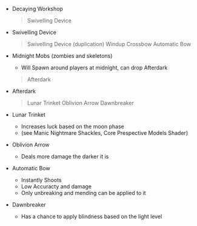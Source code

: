 - Decaying Workshop
    > Swivelling Device

- Swivelling Device
    > Swivelling Device (duplication)
    > Windup Crossbow
    > Automatic Bow

- Midnight Mobs (zombies and skeletons)
    - Will Spawn around players at midnight, can drop Afterdark
    > Afterdark

- Afterdark
    > Lunar Trinket
    > Oblivion Arrow
    > Dawnbreaker
 
- Lunar Trinket
    - Increases luck based on the moon phase
    - (see Manic Nightmare Shackles, Core Prespective Models Shader)

- Oblivion Arrow
    - Deals more damage the darker it is

- Automatic Bow
    - Instantly Shoots
    - Low Accuracty and damage
    - Only unbreaking and mending can be applied to it

- Dawnbreaker
    - Has a chance to apply blindness based on the light level